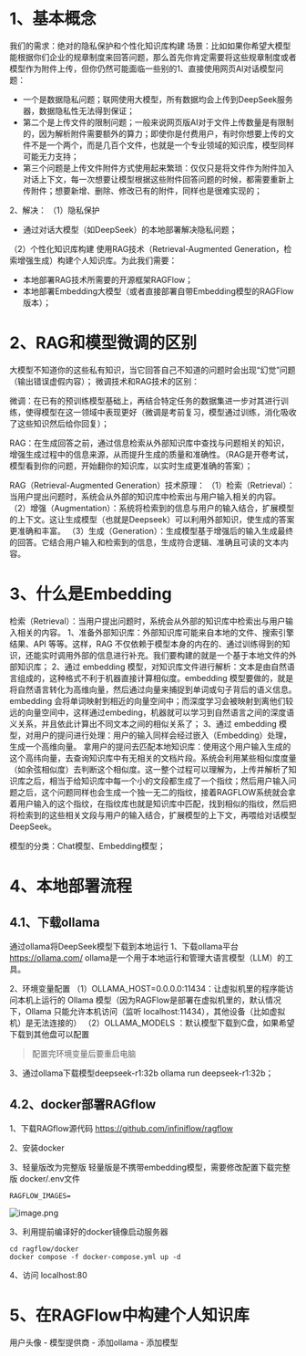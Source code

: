 
# 1、基本概念
我们的需求：绝对的隐私保护和个性化知识库构建
场景：比如如果你希望大模型能根据你们企业的规章制度来回答问题，那么首先你肯定需要将这些规章制度或者模型作为附件上传，但你仍然可能面临一些别的1、直接使用网页AI对话模型问题：
- 一个是数据隐私问题；联网使用大模型，所有数据均会上传到DeepSeek服务器，数据隐私性无法得到保证；
- 第二个是上传文件的限制问题；一般来说网页版AI对于文件上传数量是有限制的，因为解析附件需要额外的算力；即使你是付费用户，有时你想要上传的文件不是一个两个，而是几百个文件，也就是一个专业领域的知识库，模型同样可能无力支持；
- 第三个问题是上传文件附件方式使用起来繁琐：仅仅只是将文件作为附件加入对话上下文，每一次想要让模型根据这些附件回答问题的时候，都需要重新上传附件；想要新增、删除、修改已有的附件，同样也是很难实现的；

2、解决：
（1）隐私保护
- 通过对话大模型（如DeepSeek）的本地部署解决隐私问题；

（2）个性化知识库构建
使用RAG技术（Retrieval-Augmented Generation，检索增强生成）构建个人知识库。为此我们需要：
- 本地部署RAG技术所需要的开源框架RAGFlow；
- 本地部署Embedding大模型（或者直接部署自带Embedding模型的RAGFlow版本）；

# 2、RAG和模型微调的区别

大模型不知道你的这些私有知识，当它回答自己不知道的问题时会出现“幻觉”问题（输出错误虚假内容）；
微调技术和RAG技术的区别：

微调：在已有的预训练模型基础上，再结合特定任务的数据集进一步对其进行训练，使得模型在这一领域中表现更好（微调是考前复习，模型通过训练，消化吸收了这些知识然后给你回复）；

RAG：在生成回答之前，通过信息检索从外部知识库中查找与问题相关的知识，增强生成过程中的信息来源，从而提升生成的质量和准确性。（RAG是开卷考试，模型看到你的问题，开始翻你的知识库，以实时生成更准确的答案）；

RAG（Retrieval-Augmented Generation）技术原理：
（1）检索（Retrieval）：当用户提出问题时，系统会从外部的知识库中检索出与用户输入相关的内容。
（2）增强（Augmentation）：系统将检索到的信息与用户的输入结合，扩展模型的上下文。这让生成模型（也就是Deepseek）可以利用外部知识，使生成的答案更准确和丰富。
（3）生成（Generation）：生成模型基于增强后的输入生成最终的回答。它结合用户输入和检索到的信息，生成符合逻辑、准确且可读的文本内容。

# 3、什么是Embedding

检索（Retrieval）：当用户提出问题时，系统会从外部的知识库中检索出与用户输入相关的内容。
1、准备外部知识库：外部知识库可能来自本地的文件、搜索引擎结果、API 等等。这样，RAG 不仅依赖于模型本身的内在的、通过训练得到的知识，还能实时调用外部的信息进行补充。我们要构建的就是一个基于本地文件的外部知识库；
2、通过 embedding 模型，对知识库文件进行解析：文本是由自然语言组成的，这种格式不利于机器直接计算相似度。embedding 模型要做的，就是将自然语言转化为高维向量，然后通过向量来捕捉到单词或句子背后的语义信息。embedding 会将单词映射到相近的向量空间中；而深度学习会被映射到离他们较远的向量空间中，这样通过embeding，机器就可以学习到自然语言之间的深度语义关系，并且依此计算出不同文本之间的相似关系了；
3、通过 embedding 模型，对用户的提问进行处理：用户的输入同样会经过嵌入（Embedding）处理，生成一个高维向量。
拿用户的提问去匹配本地知识库：使用这个用户输入生成的这个高纬向量，去查询知识库中有无相关的文档片段。系统会利用某些相似度度量（如余弦相似度）去判断这个相似度。这一整个过程可以理解为，上传并解析了知识库之后，相当于给知识库中每一个小的文段都生成了一个指纹；然后用户输入问题之后，这个问题同样也会生成一个独一无二的指纹，接着RAGFLOW系统就会拿着用户输入的这个指纹，在指纹库也就是知识库中匹配，找到相似的指纹，然后把将检索到的这些相关文段与用户的输入结合，扩展模型的上下文，再喂给对话模型DeepSeek。

模型的分类：Chat模型、Embedding模型；

# 4、本地部署流程

## 4.1、下载ollama

通过ollama将DeepSeek模型下载到本地运行
 1、下载ollama平台
 https://ollama.com/
 ollama是一个用于本地运行和管理大语言模型（LLM）的工具。

2、环境变量配置
（1）OLLAMA_HOST=0.0.0.0:11434：让虚拟机里的程序能访问本机上运行的 Ollama 模型（因为RAGFlow是部署在虚拟机里的，默认情况下，Ollama 只能允许本机访问（监听 localhost:11434），其他设备（比如虚拟机）是无法连接的）
（2）OLLAMA_MODELS ：默认模型下载到C盘，如果希望下载到其他盘可以配置

>配置完环境变量后要重启电脑

3、通过ollama下载模型deepseek-r1:32b
ollama run deepseek-r1:32b；


## 4.2、docker部署RAGflow

1、下载RAGflow源代码
https://github.com/infiniflow/ragflow

2、安装docker

3、轻量版改为完整版
轻量版是不携带embedding模型，需要修改配置下载完整版
docker/.env文件

```
RAGFLOW_IMAGES=
```


![image.png](https://yancey-note-img.oss-cn-beijing.aliyuncs.com/20250424095000.png)



3、利用提前编译好的docker镜像启动服务器
```
cd ragflow/docker
docker compose -f docker-compose.yml up -d
```

4、访问 localhost:80 

# 5、在RAGFlow中构建个人知识库

用户头像 - 模型提供商 - 添加ollama - 添加模型 